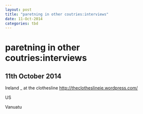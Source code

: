 ```yaml
---
layout: post
title: "paretning in other coutries:interviews"
date: 11-Oct-2014
categories: tbd
---
```


# paretning in other coutries:interviews

## 11th October 2014

Ireland _ at the clothesline http://theclotheslineie.wordpress.com/

US

Vanuatu

 
